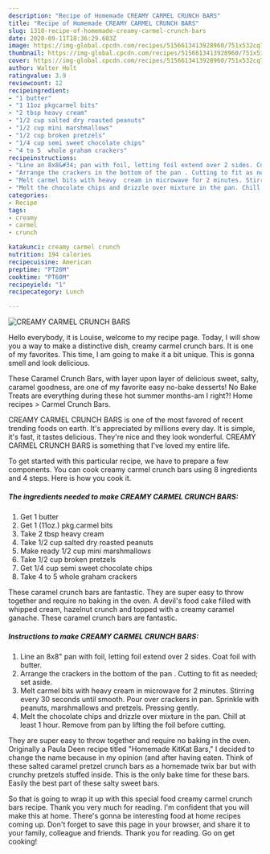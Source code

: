 ```yaml
---
description: "Recipe of Homemade CREAMY CARMEL CRUNCH BARS"
title: "Recipe of Homemade CREAMY CARMEL CRUNCH BARS"
slug: 1310-recipe-of-homemade-creamy-carmel-crunch-bars
date: 2020-09-11T18:36:29.603Z
image: https://img-global.cpcdn.com/recipes/5156613413928960/751x532cq70/creamy-carmel-crunch-bars-recipe-main-photo.jpg
thumbnail: https://img-global.cpcdn.com/recipes/5156613413928960/751x532cq70/creamy-carmel-crunch-bars-recipe-main-photo.jpg
cover: https://img-global.cpcdn.com/recipes/5156613413928960/751x532cq70/creamy-carmel-crunch-bars-recipe-main-photo.jpg
author: Walter Holt
ratingvalue: 3.9
reviewcount: 12
recipeingredient:
- "1 butter"
- "1 11oz pkgcarmel bits"
- "2 tbsp heavy cream"
- "1/2 cup salted dry roasted peanuts"
- "1/2 cup mini marshmallows"
- "1/2 cup broken pretzels"
- "1/4 cup semi sweet chocolate chips"
- "4 to 5  whole graham crackers"
recipeinstructions:
- "Line an 8x8&#34; pan with foil, letting foil extend over 2 sides. Coat foil with butter."
- "Arrange the crackers in the bottom of the pan . Cutting to fit as needed; set aside."
- "Melt carmel bits with heavy  cream in microwave for 2 minutes. Stirring every 30 seconds until smooth.  Pour over crackers in pan. Sprinkle with peanuts,  marshmallows and pretzels.  Pressing gently."
- "Melt the chocolate chips and drizzle over mixture in the pan. Chill at least 1 hour. Remove from pan by lifting the foil before cutting."
categories:
- Recipe
tags:
- creamy
- carmel
- crunch

katakunci: creamy carmel crunch 
nutrition: 194 calories
recipecuisine: American
preptime: "PT20M"
cooktime: "PT60M"
recipeyield: "1"
recipecategory: Lunch

---
```



![CREAMY CARMEL CRUNCH BARS](https://img-global.cpcdn.com/recipes/5156613413928960/751x532cq70/creamy-carmel-crunch-bars-recipe-main-photo.jpg)

Hello everybody, it is Louise, welcome to my recipe page. Today, I will show you a way to make a distinctive dish, creamy carmel crunch bars. It is one of my favorites. This time, I am going to make it a bit unique. This is gonna smell and look delicious.

These Caramel Crunch Bars, with layer upon layer of delicious sweet, salty, caramel goodness, are one of my favorite easy no-bake desserts! No Bake Treats are everything during these hot summer months-am I right?! Home recipes &gt; Carmel Crunch Bars.

CREAMY CARMEL CRUNCH BARS is one of the most favored of recent trending foods on earth. It's appreciated by millions every day. It is simple, it's fast, it tastes delicious. They're nice and they look wonderful. CREAMY CARMEL CRUNCH BARS is something that I've loved my entire life.


To get started with this particular recipe, we have to prepare a few components. You can cook creamy carmel crunch bars using 8 ingredients and 4 steps. Here is how you cook it.

<!--inarticleads1-->

##### The ingredients needed to make CREAMY CARMEL CRUNCH BARS:

1. Get 1 butter
1. Get 1 (11oz.) pkg.carmel bits
1. Take 2 tbsp heavy cream
1. Take 1/2 cup salted dry roasted peanuts
1. Make ready 1/2 cup mini marshmallows
1. Take 1/2 cup broken pretzels
1. Get 1/4 cup semi sweet chocolate chips
1. Take 4 to 5  whole graham crackers


These caramel crunch bars are fantastic. They are super easy to throw together and require no baking in the oven. A devil&#39;s food cake filled with whipped cream, hazelnut crunch and topped with a creamy caramel ganache. These caramel crunch bars are fantastic. 

<!--inarticleads2-->

##### Instructions to make CREAMY CARMEL CRUNCH BARS:

1. Line an 8x8&#34; pan with foil, letting foil extend over 2 sides. Coat foil with butter.
1. Arrange the crackers in the bottom of the pan . Cutting to fit as needed; set aside.
1. Melt carmel bits with heavy  cream in microwave for 2 minutes. Stirring every 30 seconds until smooth.  Pour over crackers in pan. Sprinkle with peanuts,  marshmallows and pretzels.  Pressing gently.
1. Melt the chocolate chips and drizzle over mixture in the pan. Chill at least 1 hour. Remove from pan by lifting the foil before cutting.


They are super easy to throw together and require no baking in the oven. Originally a Paula Deen recipe titled &#34;Homemade KitKat Bars,&#34; I decided to change the name because in my opinion (and after having eaten. Think of these salted caramel pretzel crunch bars as a homemade twix bar but with crunchy pretzels stuffed inside. This is the only bake time for these bars. Easily the best part of these salty sweet bars. 

So that is going to wrap it up with this special food creamy carmel crunch bars recipe. Thank you very much for reading. I'm confident that you will make this at home. There's gonna be interesting food at home recipes coming up. Don't forget to save this page in your browser, and share it to your family, colleague and friends. Thank you for reading. Go on get cooking!
